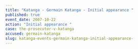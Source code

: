 ```yaml
---
title: "Katanga - Germain Katanga - Initial appearance "
published: true
event_date: 2007-10-22
action: "Initial appearance "
case: the-prosecutor-v-katanga
accused: germain-katanga
slug: katanga-events-germain-katanga-initial-appearance-
---
```

